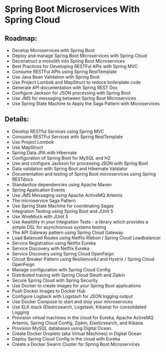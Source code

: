 # Spring Boot Microservices With Spring Cloud

## Roadmap:

- Develop Microservices with Spring Boot
- Deploy and manage Spring Boot Microservices with Spring Cloud
- Deconstruct a monolith into Spring Boot Microservices
- Best Practices for Developing RESTFul APIs with Spring MVC
- Consume RESTFul APIs using Spring RestTemplate
- Use Java Bean Validation with Spring Boot
- Use Project Lombok and MapStruct to reduce boilerplate code
- Generate API documentation with Spring REST Doc
- Configure Jackson for JSON processing with Spring Boot
- Use JMS for messaging between Spring Boot Microservices
- Use Spring State Machine to Apply the Saga Pattern with Microservices

## Details:

- Develop RESTful Services using Spring MVC
- Consume RESTFul Services with Spring RestTemplate
- Use Project Lombok
- Use MapStruct
- Spring Data JPA with Hibernate
- Configuration of Spring Boot for MySQL and H2
- Use and configure Jackson for processing JSON with Spring Boot
- Data validation with Spring Boot and Hibernate Validator
- Documentation and testing of Spring Boot microservices using Spring RESTdocs
- Standardize dependencies using Apache Maven
- Spring Application Events
- Use JMS Messaging using Apache ActiveMQ Artemis
- The microservice Saga Pattern
- Use Spring State Machine for coordinating Sagas
- Integration Testing using Spring Boot and JUnit 5
- Use WireMock with JUnit 5
- Use Awaitility in your Integration Tests - a library which provides a simple DSL for asynchronous systems testing
- The API Gateway pattern using Spring Cloud Gateway
- Load Balanced Routes using Netflix Ribbon / Spring Cloud Loadbalancer
- Service Registration using Netflix Eureka
- Service Discovery with Netflix Eureka
- Service Discovery using Spring Cloud OpenFeign
- Circuit Breaker Pattern using Resilience4J and Hystrix / Spring Cloud OpenFeign
- Manage configuration with Spring Cloud Config
- Distributed tracing with Spring Cloud Sleuth and Zipkin
- Secure Spring Cloud with Spring Security
- Use Docker to create images for your Spring Boot applications
- Push Docker Images to Docker Hub
- Configure Logback with Logstash for JSON logging output
- Use Docker Compose to start and stop your microservices
- Use ELK stack (Elasticsearch, Logstash, Kibana) for consolidated Logging
- Provision virtual machines in the cloud for Eureka, Apache ActiveMQ Artemis, Spring Cloud Config, Zipkin,
  Elasticsearch, and Kibana.
- Provision MySQL databases using Digital Ocean.
- Create Docker Droplets (aka Virtual Machines) in Digital Ocean
- Deploy Spring Cloud Config in the cloud with Eureka
- Create a Docker Swarm Cluster for Spring Boot Microservices
